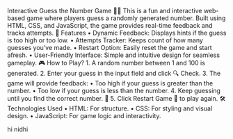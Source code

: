 Interactive Guess the Number Game 🎯🎲
This is a fun and interactive web-based game where players guess a randomly generated number. Built using HTML, CSS, and JavaScript, the game provides real-time feedback and tracks attempts.
🌟 Features
	•	Dynamic Feedback: Displays hints if the guess is too high or too low.
	•	Attempts Tracker: Keeps count of how many guesses you’ve made.
	•	Restart Option: Easily reset the game and start afresh.
	•	User-Friendly Interface: Simple and intuitive design for seamless gameplay.
 🎮 How to Play?
	1.	A random number between 1 and 100 is generated.
	2.	Enter your guess in the input field and click 🔍 Check.
	3.	The game will provide feedback:
	•	Too high if your guess is greater than the number.
	•	Too low if your guess is less than the number.
	4.	Keep guessing until you find the correct number. 🎉
	5.	Click Restart Game 🔄 to play again.
 🛠️ Technologies Used
	•	HTML: For structure.
	•	CSS: For styling and visual design.
	•	JavaScript: For game logic and interactivity.


hi nidhi

